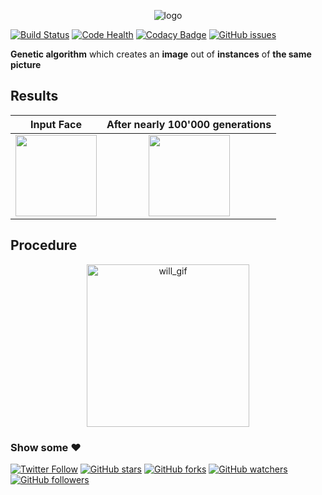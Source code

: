 <p align="center"><img alt="logo" src="images/thisgiftookmelongerthanexpected.gif"></p>

[![Build Status](https://travis-ci.org/Murgio/Genetic-Algorithm-Montage.svg?branch=master)](https://travis-ci.org//Murgio/Genetic-Algorithm-Montage)
[![Code Health](https://landscape.io/github/Murgio/Genetic-Algorithm-Montage/master/landscape.svg?style=flat)](https://landscape.io/github/Murgio/Genetic-Algorithm-Montage/master)
[![Codacy Badge](https://api.codacy.com/project/badge/Grade/78889379dbe94fdf8a9c44746e13bd6b)](https://www.codacy.com/app/muriz-se/Genetic-Algorithm-Montage?utm_source=github.com&amp;utm_medium=referral&amp;utm_content=Murgio/Genetic-Algorithm-Montage&amp;utm_campaign=Badge_Grade)
[![GitHub issues](https://img.shields.io/github/issues/Murgio/Genetic-Algorithm-Montage.svg)](https://github.com/Murgio/Genetic-Algorithm-Montage/issues)

**Genetic algorithm** which creates an **image** out of **instances** of **the same picture**

## Results

Input Face             |   After nearly 100'000 generations
:-------------------------:|:-------------------------:
<img src="https://raw.githubusercontent.com/Murgio/Genetic-Algorithm-Montage/master/images/will.jpg" width="130">  |  <img src="https://raw.githubusercontent.com/Murgio/Genetic-Algorithm-Montage/master/images/96600%20gens.jpg" width="130">

## Procedure

<p align="center"><img alt="will_gif" src="images/will_genetic.gif" width="260"></p>

### Show some :heart:
[![Twitter Follow](https://img.shields.io/twitter/follow/MurgioMurmani.svg?style=social)](https://twitter.com/murgiomurmani)
[![GitHub stars](https://img.shields.io/github/stars/Murgio/Genetic-Algorithm-Montage.svg?style=social&label=Star)](https://github.com/Murgio/Genetic-Algorithm-Montage)
[![GitHub forks](https://img.shields.io/github/forks/Murgio/Genetic-Algorithm-Montage.svg?style=social&label=Fork)](https://github.com/Murgio/Genetic-Algorithm-Montage/fork) 
[![GitHub watchers](https://img.shields.io/github/watchers/Murgio/Genetic-Algorithm-Montage.svg?style=social&label=Watch)](https://github.com/Murgio/Genetic-Algorithm-Montage) 
[![GitHub followers](https://img.shields.io/github/followers/Murgio.svg?style=social&label=Follow)](https://github.com/Murgio/Genetic-Algorithm-Montage)
